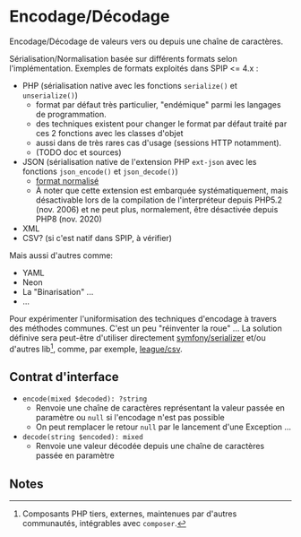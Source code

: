 # Encodage/Décodage

Encodage/Décodage de valeurs vers ou depuis une chaîne de caractères.

Sérialisation/Normalisation basée sur différents formats selon l'implémentation.
Exemples de formats exploités dans SPIP <= 4.x :

- PHP (sérialisation native avec les fonctions `serialize()` et `unserialize()`)
  - format par défaut très particulier, "endémique" parmi les langages de programmation.
  - des techniques existent pour changer le format par défaut traité par ces 2 fonctions avec les classes d'objet
  - aussi dans de très rares cas d'usage (sessions HTTP notamment).
  - (TODO doc et sources)
- JSON (sérialisation native de l'extension PHP `ext-json` avec les fonctions `json_encode()` et `json_decode()`)
  - [format normalisé](http://www.faqs.org/rfcs/rfc7159.html)
  - À noter que cette extension est embarquée systématiquement, mais désactivable lors de la compilation de l'interpréteur
    depuis PHP5.2 (nov. 2006) et ne peut plus, normalement, être désactivée depuis PHP8 (nov. 2020)
- XML
- CSV? (si c'est natif dans SPIP, à vérifier)

Mais aussi d'autres comme:

- YAML
- Neon
- La "Binarisation" ...
- ...

Pour expérimenter l'uniformisation des techniques d'encodage à travers des méthodes communes.
C'est un peu "réinventer la roue" ...
La solution définive sera peut-être d'utiliser directement
[symfony/serializer](https://symfony.com/doc/current/components/serializer.html)
et/ou d'autres lib[^1], comme, par exemple, [league/csv](https://csv.thephpleague.com/).

## Contrat d'interface

- `encode(mixed $decoded): ?string`
  - Renvoie une chaîne de caractères représentant la valeur passée en paramètre ou `null` si l'encodage n'est pas possible
  - On peut remplacer le retour `null` par le lancement d'une Exception ...
- `decode(string $encoded): mixed`
  - Renvoie une valeur décodée depuis une chaîne de caractères passée en paramètre

## Notes

[^1]: Composants PHP tiers, externes, maintenues par d'autres communautés, intégrables avec `composer`.
